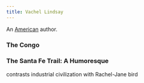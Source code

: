 ```yaml
---
title: Vachel Lindsay
---
```


An [American](../index.html) author.

### The Congo

### The Santa Fe Trail: A Humoresque

contrasts industrial civilization with Rachel-Jane bird
